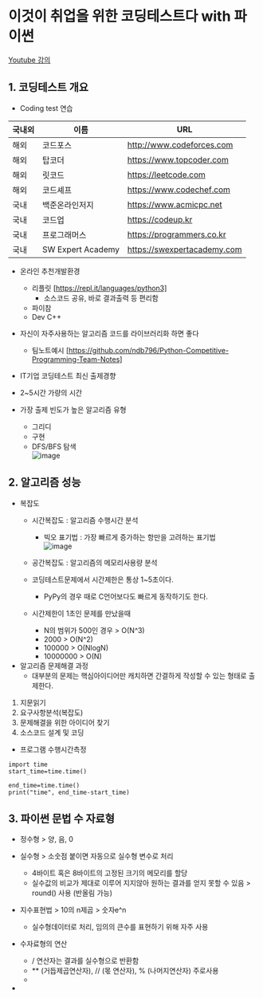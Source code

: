 # 이것이 취업을 위한 코딩테스트다 with 파이썬
[Youtube 강의](https://www.youtube.com/watch?v=Mf0pYO8VAZk&list=PLVsNizTWUw7H9_of5YCB0FmsSc-K44y81)

## 1. 코딩테스트 개요
- Coding test 연습

|국내외|이름|URL|
|---|---|---|
|해외|코드포스|http://www.codeforces.com|
|해외|탑코더|https://www.topcoder.com|
|해외|릿코드|https://leetcode.com|
|해외|코드셰프|https://www.codechef.com|
|국내|백준온라인저지|https://www.acmicpc.net|
|국내|코드업|https://codeup.kr|
|국내|프로그래머스|https://programmers.co.kr|
|국내|SW Expert Academy|https://swexpertacademy.com|

- 온라인 추천개발환경
  - 리플릿 [https://repl.it/languages/python3]
    - 소스코드 공유, 바로 결과출력 등 편리함
  - 파이참
  - Dev C++
- 자신이 자주사용하는 알고리즘 코드를 라이브러리화 하면 좋다
  - 팀노트예시 [https://github.com/ndb796/Python-Competitive-Programming-Team-Notes]

- IT기업 코딩테스트 최신 출제경향
 - 2~5시간 가량의 시간
 - 가장 출제 빈도가 높은 알고리즘 유형
   - 그리디
   - 구현
   - DFS/BFS 탐색\
  ![image](https://user-images.githubusercontent.com/70633080/123612405-773ca580-d83d-11eb-877b-fdd205a81174.png)

## 2. 알고리즘 성능
- 복잡도
  - 시간복잡도 : 알고리즘 수행시간 분석
    - 빅오 표기법 : 가장 빠르게 증가하는 항만을 고려하는 표기법\
    ![image](https://user-images.githubusercontent.com/70633080/123613201-309b7b00-d83e-11eb-9252-81e2f3b25c12.png)
  - 공간복잡도 : 알고리즘의 메모리사용량 분석
  - 코딩테스트문제에서 시간제한은 통상 1~5초이다.
    - PyPy의 경우 때로 C언어보다도 빠르게 동작하기도 한다.

  - 시간제한이 1초인 문제를 만났을때
    - N의 범위가 500인 경우 > O(N^3)
    - 2000 > O(N^2)
    - 100000 > O(NlogN)
    - 10000000 > O(N)
- 알고리즘 문제해결 과정
  - 대부분의 문제는 핵심아이디어만 캐치하면 간결하게 작성할 수 있는 형태로 출제한다.
1. 지문읽기 
2. 요구사항분석(복잡도)
3. 문제해결을 위한 아이디어 찾기
4. 소스코드 설계 및 코딩

- 프로그램 수행시간측정
```
import time
start_time=time.time()

end_time=time.time()
print("time", end_time-start_time)
```
## 3. 파이썬 문법 수 자료형
- 정수형 > 양, 음, 0
- 실수형 > 소숫점 붙이면 자동으로 실수형 변수로 처리
  - 4바이트 혹은 8바이트의 고정된 크기의 메모리를 할당
  - 실수값의 비교가 제대로 이루어 지지않아 원하는 결과를 얻지 못할 수 있음 > round() 사용 (반올림 가능)
- 지수표현법 > 10의 n제곱 > 숫자e^n
  - 실수형데이터로 처리, 임의의 큰수를 표현하기 위해 자주 사용

- 수자료형의 연산
  - / 연산자는 결과를 실수형으로 반환함
  - ** (거듭제곱연산자), // (몫 연산자), % (나머지연산자) 주로사용
  - 
  
-
